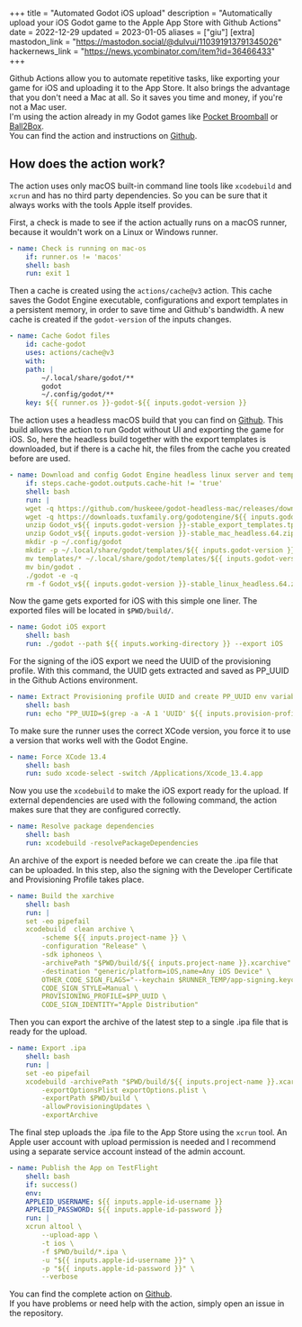 +++
title = "Automated Godot iOS upload"
description = "Automatically upload your iOS Godot game to the Apple App Store with Github Actions"
date = 2022-12-29
updated = 2023-01-05
aliases = ["giu"]
[extra]
mastodon_link = "https://mastodon.social/@dulvui/110391913791345026"
hackernews_link = "https://news.ycombinator.com/item?id=36466433"
+++

Github Actions allow you to automate repetitive tasks, like exporting your game for iOS and uploading it to the App Store.
It also brings the advantage that you don't need a Mac at all. So it saves you time and money, if you're not a Mac user.  
I'm using the action already in my Godot games like [Pocket Broomball](https://github.com/dulvui/pocket-broomball/blob/main/.github/workflows/upload-ios.yml) or [Ball2Box](https://github.com/dulvui/ball2box/blob/main/.github/workflows/upload-ios.yml).  
You can find the action and instructions on [Github](https://github.com/dulvui/godot-ios-upload).

## How does the action work?
The action uses only macOS built-in command line tools like `xcodebuild` and `xcrun` and has no third party dependencies.
So you can be sure that it always works with the tools Apple itself provides. 

First, a check is made to see if the action actually runs on a macOS runner, because it wouldn't work on a Linux or Windows runner.
```yml
- name: Check is running on mac-os
    if: runner.os != 'macos'
    shell: bash
    run: exit 1
```

Then a cache is created using the `actions/cache@v3` action. This cache saves the Godot Engine executable, configurations and export templates in a persistent memory, in order to save time and Github's bandwidth. A new cache is created if the `godot-version` of the inputs changes.
```yml
- name: Cache Godot files
    id: cache-godot
    uses: actions/cache@v3
    with:
    path: |
        ~/.local/share/godot/**
        godot
        ~/.config/godot/**
    key: ${{ runner.os }}-godot-${{ inputs.godot-version }}
```


The action uses a headless macOS build that you can find on [Github](https://github.com/huskeee/godot-headless-mac).
This build allows the action to run Godot without UI and exporting the game for iOS. So, here the headless build together with the export templates is downloaded, but if there is a cache hit, the files from the cache you created before are used.
```yml
- name: Download and config Godot Engine headless linux server and templates
    if: steps.cache-godot.outputs.cache-hit != 'true'
    shell: bash
    run: |
    wget -q https://github.com/huskeee/godot-headless-mac/releases/download/${{ inputs.godot-version }}-stable/Godot_v${{ inputs.godot-version }}-stable_mac_headless.64.zip
    wget -q https://downloads.tuxfamily.org/godotengine/${{ inputs.godot-version }}/Godot_v${{ inputs.godot-version }}-stable_export_templates.tpz
    unzip Godot_v${{ inputs.godot-version }}-stable_export_templates.tpz
    unzip Godot_v${{ inputs.godot-version }}-stable_mac_headless.64.zip
    mkdir -p ~/.config/godot
    mkdir -p ~/.local/share/godot/templates/${{ inputs.godot-version }}.stable
    mv templates/* ~/.local/share/godot/templates/${{ inputs.godot-version }}.stable
    mv bin/godot .
    ./godot -e -q
    rm -f Godot_v${{ inputs.godot-version }}-stable_linux_headless.64.zip Godot_v${{ inputs.godot-version }}-stable_export_templates.tpz
```


Now the game gets exported for iOS with this simple one liner. The exported files will be located in `$PWD/build/`.
```yml
- name: Godot iOS export
    shell: bash
    run: ./godot --path ${{ inputs.working-directory }} --export iOS
```


For the signing of the iOS export we need the UUID of the provisioning profile. With this command, the UUID gets extracted and saved as PP_UUID in the Github Actions environment. 
```yml
- name: Extract Provisioning profile UUID and create PP_UUID env variable
    shell: bash
    run: echo "PP_UUID=$(grep -a -A 1 'UUID' ${{ inputs.provision-profile-path }} | grep string | sed -e "s|<string>||" -e "s|</string>||" | tr -d '\t')" >> $GITHUB_ENV
```

To make sure the runner uses the correct XCode version, you force it to use a version that works well with the Godot Engine.
```yml
- name: Force XCode 13.4
    shell: bash
    run: sudo xcode-select -switch /Applications/Xcode_13.4.app
```


Now you use the `xcodebuild` to make the iOS export ready for the upload.
If external dependencies are used with the following command, the action makes sure that they are configured correctly.
```yml
- name: Resolve package dependencies
    shell: bash
    run: xcodebuild -resolvePackageDependencies
```


An archive of the export is needed before we can create the .ipa file that can be uploaded. In this step, also the signing with the Developer Certificate and Provisioning Profile takes place.
```yml
- name: Build the xarchive
    shell: bash
    run: |
    set -eo pipefail
    xcodebuild  clean archive \
        -scheme ${{ inputs.project-name }} \
        -configuration "Release" \
        -sdk iphoneos \
        -archivePath "$PWD/build/${{ inputs.project-name }}.xcarchive" \
        -destination "generic/platform=iOS,name=Any iOS Device" \
        OTHER_CODE_SIGN_FLAGS="--keychain $RUNNER_TEMP/app-signing.keychain-db" \
        CODE_SIGN_STYLE=Manual \
        PROVISIONING_PROFILE=$PP_UUID \
        CODE_SIGN_IDENTITY="Apple Distribution"
```


Then you can export the archive of the latest step to a single .ipa file that is ready for the upload.
```yml
- name: Export .ipa
    shell: bash
    run: |
    set -eo pipefail
    xcodebuild -archivePath "$PWD/build/${{ inputs.project-name }}.xcarchive" \
        -exportOptionsPlist exportOptions.plist \
        -exportPath $PWD/build \
        -allowProvisioningUpdates \
        -exportArchive
```


The final step uploads the .ipa file to the App Store using the `xcrun` tool.
An Apple user account with upload permission is needed and I recommend using a separate service account instead of the admin account.
```yml
- name: Publish the App on TestFlight
    shell: bash
    if: success()
    env:
    APPLEID_USERNAME: ${{ inputs.apple-id-username }}
    APPLEID_PASSWORD: ${{ inputs.apple-id-password }}
    run: |
    xcrun altool \
        --upload-app \
        -t ios \
        -f $PWD/build/*.ipa \
        -u "${{ inputs.apple-id-username }}" \
        -p "${{ inputs.apple-id-password }}" \
        --verbose
```


You can find the complete action on [Github](https://github.com/dulvui/godot-ios-upload/blob/main/action.yml).  
If you have problems or need help with the action, simply open an issue in the repository.
